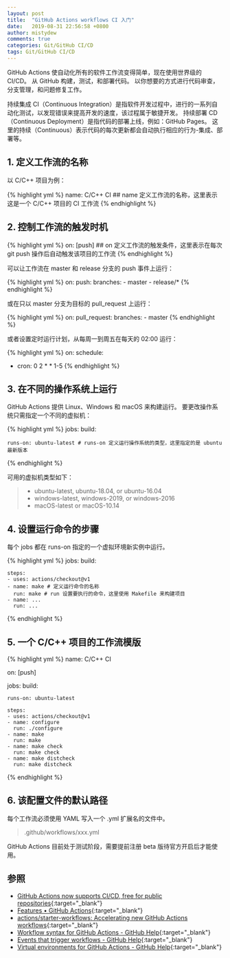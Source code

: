 ```yaml
---
layout: post
title:  "GitHub Actions workflows CI 入门"
date:   2019-08-31 22:56:58 +0800
author: mistydew
comments: true
categories: Git/GitHub CI/CD
tags: Git/GitHub CI/CD
---
```

GitHub Actions 使自动化所有的软件工作流变得简单，现在使用世界级的 CI/CD。
从 GitHub 构建，测试，和部署代码。
以你想要的方式进行代码审查，分支管理，和问题修复工作。

持续集成 CI（Continuous Integration）是指软件开发过程中，进行的一系列自动化测试，以发现错误来提高开发的速度，该过程属于敏捷开发。
持续部署 CD（Continuous Deployment）是指代码的部署上线，例如：GitHub Pages。
这里的持续（Continuous）表示代码的每次更新都会自动执行相应的行为-集成、部署等。

## 1. 定义工作流的名称

以 C/C++ 项目为例：

{% highlight yml %}
name: C/C++ CI ## name 定义工作流的名称，这里表示这是一个 C/C++ 项目的 CI 工作流
{% endhighlight %}

## 2. 控制工作流的触发时机

{% highlight yml %}
on: [push] ## on 定义工作流的触发条件，这里表示在每次 git push 操作后自动触发该项目的工作流
{% endhighlight %}

可以让工作流在 master 和 release 分支的 push 事件上运行：

{% highlight yml %}
on:
  push:
    branches:
    - master
    - release/*
{% endhighlight %}

或在只以 master 分支为目标的 pull_request 上运行：

{% highlight yml %}
on:
  pull_request:
    branches:
    - master
{% endhighlight %}

或者设置定时运行计划，从每周一到周五在每天的 02:00 运行：

{% highlight yml %}
on:
  schedule:
  - cron: 0 2 * * 1-5
{% endhighlight %}

## 3. 在不同的操作系统上运行

GitHub Actions 提供 Linux、Windows 和 macOS 来构建运行。
要更改操作系统只需指定一个不同的虚拟机：

{% highlight yml %}
jobs:
  build:

    runs-on: ubuntu-latest # runs-on 定义运行操作系统的类型，这里指定的是 ubuntu 最新版本
{% endhighlight %}

可用的虚拟机类型如下：

> * ubuntu-latest, ubuntu-18.04, or ubuntu-16.04
> * windows-latest, windows-2019, or windows-2016
> * macOS-latest or macOS-10.14

## 4. 设置运行命令的步骤

每个 jobs 都在 runs-on 指定的一个虚拟环境新实例中运行。

{% highlight yml %}
jobs:
  build:
    
    steps:
    - uses: actions/checkout@v1
    - name: make # 定义运行命令的名称
      run: make # run 设置要执行的命令，这里使用 Makefile 来构建项目
    - name: ...
      run: ...
{% endhighlight %}

## 5. 一个 C/C++ 项目的工作流模版

{% highlight yml %}
name: C/C++ CI

on: [push]

jobs:
  build:

    runs-on: ubuntu-latest
    
    steps:
    - uses: actions/checkout@v1
    - name: configure
      run: ./configure
    - name: make
      run: make
    - name: make check
      run: make check
    - name: make distcheck
      run: make distcheck
{% endhighlight %}

## 6. 该配置文件的默认路径

每个工作流必须使用 YAML 写入一个 .yml 扩展名的文件中。

> .github/workflows/xxx.yml

GitHub Actions 目前处于测试阶段，需要提前注册 beta 版待官方开启后才能使用。

## 参照

* [GitHub Actions now supports CI/CD, free for public repositories](https://github.blog/2019-08-08-github-actions-now-supports-ci-cd){:target="_blank"}
* [Features • GitHub Actions](https://github.com/features/actions){:target="_blank"}
* [actions/starter-workflows: Accelerating new GitHub Actions workflows](https://github.com/actions/starter-workflows){:target="_blank"}
* [Workflow syntax for GitHub Actions - GitHub Help](https://help.github.com/en/articles/workflow-syntax-for-github-actions){:target="_blank"}
* [Events that trigger workflows - GitHub Help](https://help.github.com/en/articles/events-that-trigger-workflows){:target="_blank"}
* [Virtual environments for GitHub Actions - GitHub Help](https://help.github.com/en/articles/virtual-environments-for-github-actions){:target="_blank"}
